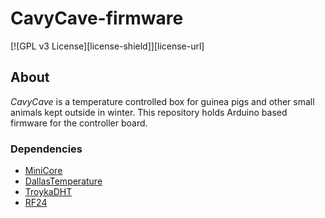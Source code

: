 # CavyCave-firmware

[![GPL v3 License][license-shield]][license-url]

## About

*CavyCave* is a temperature controlled box for guinea pigs and other small animals kept outside in winter. This repository holds Arduino based firmware for the controller board.

### Dependencies

- [MiniCore](https://github.com/MCUdude/MiniCore)
- [DallasTemperature](https://github.com/milesburton/Arduino-Temperature-Control-Library)
- [TroykaDHT](https://github.com/amperka/TroykaDHT)
- [RF24](https://tmrh20.github.io/RF24/)
